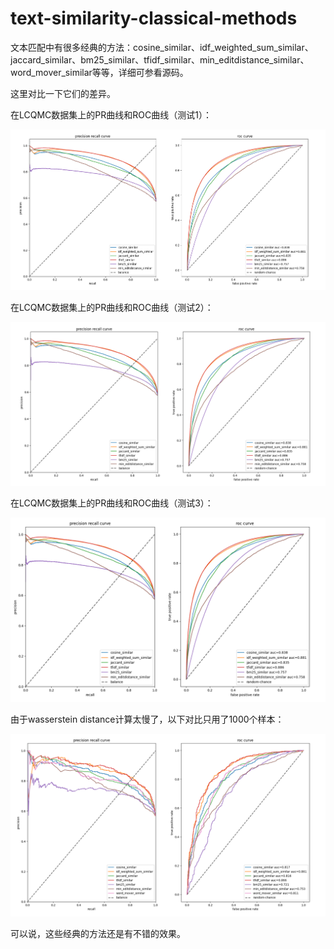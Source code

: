 # text-similarity-classical-methods

文本匹配中有很多经典的方法：cosine_similar、idf_weighted_sum_similar、jaccard_similar、bm25_similar、tfidf_similar、min_editdistance_similar、word_mover_similar等等，详细可参看源码。

这里对比一下它们的差异。


在LCQMC数据集上的PR曲线和ROC曲线（测试1）：

![](asset/ts1.png)

在LCQMC数据集上的PR曲线和ROC曲线（测试2）：

![](asset/ts2.png)

在LCQMC数据集上的PR曲线和ROC曲线（测试3）：

![](asset/ts3.png)

由于wasserstein distance计算太慢了，以下对比只用了1000个样本：

![](asset/ts4.png)

可以说，这些经典的方法还是有不错的效果。
